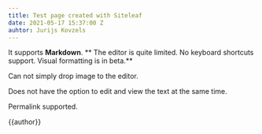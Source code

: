 ```yaml
---
title: Test page created with Siteleaf
date: 2021-05-17 15:37:00 Z
auhtor: Jurijs Kovzels
---
```


It supports **Markdown**. 
** The editor is quite limited. No keyboard shortcuts support.
Visual formatting is in beta.**

Can not simply drop image to the editor.

Does not have the option to edit and view the text at the same time.

Permalink supported.

{{author}}